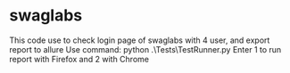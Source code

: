 # swaglabs
This code use to check login page of swaglabs with 4 user, and export report to allure
Use command: python .\Tests\TestRunner.py
Enter 1 to run report with Firefox and 2 with Chrome

